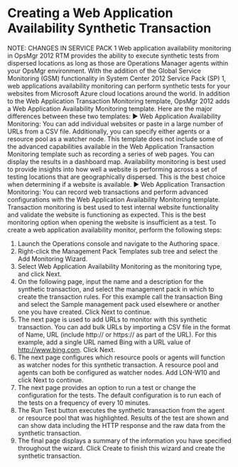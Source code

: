 # Creating a Web Application Availability Synthetic Transaction
NOTE: CHANGES IN SERVICE PACK 1   Web application availability monitoring in OpsMgr 2012 RTM provides the ability to execute synthetic tests from dispersed locations as long as those are Operations Manager agents within your OpsMgr environment. With the addition of the Global Service Monitoring (GSM) functionality in System Center 2012 Service Pack (SP) 1, web applications availability monitoring can perform synthetic tests for your websites from Microsoft Azure cloud locations around the world.
In addition to the Web Application Transaction Monitoring template, OpsMgr 2012 adds a Web Application Availability Monitoring template. Here are the major differences between these two templates:
▶ Web Application Availability Monitoring: You can add individual websites or paste in a large number of URLs from a CSV file. Additionally, you can specify either agents or a resource pool as a watcher node. This template does not include some of the advanced capabilities available in the Web Application Transaction Monitoring template such as recording a series of web pages.
You can display the results in a dashboard map. Availability monitoring is best used to provide insights into how well a website is performing across a set of testing locations that are geographically dispersed. This is the best choice when determining if a website is available.
▶ Web Application Transaction Monitoring: You can record web transactions and perform advanced configurations with the Web Application Availability Monitoring template. Transaction monitoring is best used to test internal website functionality and validate the website is functioning as expected. This is the best monitoring option when opening the website is insufficient as a test.
To create a web application availability monitor, perform the following steps:
1. Launch the Operations console and navigate to the Authoring space.
2. Right-click the Management Pack Templates sub tree and select the Add Monitoring Wizard.
3. Select Web Application Availability Monitoring as the monitoring type, and click Next.
4. On the following page, input the name and a description for the synthetic transaction, and select the management pack in which to create the transaction rules. For this example call the transaction Bing and select the Sample management pack used elsewhere or another one you have created. Click Next to continue.
5. The next page is used to add URLs to monitor with this synthetic transaction. You can add bulk URLs by importing a CSV file in the format of Name, URL (include http:// or https:// as part of the URL). For this example, add a single URL named Bing with a URL value of http://www.bing.com. Click Next.
6. The next page configures which resource pools or agents will function as watcher nodes for this synthetic transaction. A resource pool and agents can both be configured as watcher nodes. Add LON-W10 and click Next to continue.
7. The next page provides an option to run a test or change the configuration for the tests. The default configuration is to run each of the tests on a frequency of every 10 minutes. 
8. The Run Test button executes the synthetic transaction from the agent or resource pool that was highlighted. Results of the test are shown and can show data including the HTTP response and the raw data from the synthetic transaction.
9. The final page displays a summary of the information you have specified throughout the wizard. Click Create to finish this wizard and create the synthetic transaction.
